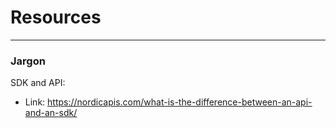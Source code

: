 # Resources
---
### Jargon

SDK and API:
* Link: https://nordicapis.com/what-is-the-difference-between-an-api-and-an-sdk/
